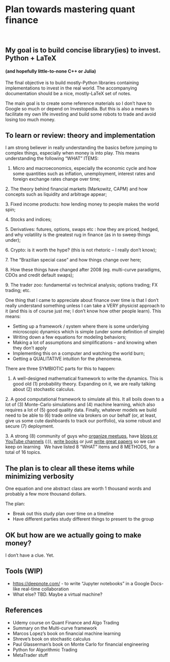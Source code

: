 # Plan towards mastering quant finance
 
 
## My goal is to build concise library(ies) to invest. Python + LaTeX 
#### (and hopefully little-to-none C++ or Julia)

The final objective is to build mostly-Python libraries containing implementations to invest in the real world. The accompanying documentation should be a nice, mostly-LaTeX set of notes.

The main goal is to create some reference materials so I don’t have to Google so much or depend on Investopedia. But this is also a means to facilitate my own life investing and build some robots to trade and avoid losing too much money.
 
## To learn or review: theory and implementation

I am strong believer in really understanding the basics before jumping to complex things, especially when money is into play. This means understanding the following “WHAT” ITEMS:

1. Micro and macroeconomics, especially the economic cycle and how some quantities such as inflation, unemployment, interest rates and foreign exchange rates change over time;

2. The theory behind financial markets (Markowitz, CAPM) and how concepts such as liquidity and arbitrage appear;

3. Fixed income products: how lending money to people makes the world spin;

4. Stocks and indices;

5. Derivatives: futures, options, swaps etc : how they are priced, hedged, and why volatility is the greatest rug in finance (as in to sweep things under);

6. Crypto: is it worth the hype? (this is not rhetoric – I really don’t know);

7. The “Brazilian special case” and how things change over here;

8. How these things have changed after 2008 (eg. multi-curve paradigms, CDOs and credit default swaps);

9. The trader zoo: fundamental vs technical analysis; options trading; FX trading; etc.

One thing that I came to appreciate about finance over time is that I don’t really understand something unless I can take a VERY physicist approach to it (and this is of course just me; I don’t know how other people learn). This means:

* Setting up a framework / system where there is some underlying microscopic dynamics which is simple (under some definition of simple)
* Writing down a few equations for modeling behaviors;
* Making a lot of assumptions and simplifications – and knowing when they don’t apply
* Implementing this on a computer and watching the world burn;
* Getting a QUALITATIVE intuition for the phenomena.


There are three SYMBIOTIC parts for this to happen:

1. A well-designed mathematical framework to write the dynamics. This is good old (1) probability theory. Expanding on it, we are really talking about (2) stochastic calculus.

2. A good computational framework to simulate all this. It all boils down to a lot of (3) Monte-Carlo simulations and (4) machine learning, which also requires a lot of (5) good quality data. Finally, whatever models we build need to be able to (6) trade online via brokers on our behalf (or, at least, give us some cute dashboards to track our portfolio), via some robust and secure (7) deployment.

3. A strong (8) community of guys who [organize meetups](https://www.linkedin.com/in/gautier-marti-344b565a/), have [blogs or YouTube channels](https://takeshimg92.github.io/posts/carr_madan.html) (:)), [write books](https://www.linkedin.com/in/dyjh/?locale=en_US) or just [write great papers](https://scholar.google.com/citations?user=abnvNIsAAAAJ&hl=en) so we can keep on learning
 
We have listed 8 “WHAT” items and 8 METHODS, for a total of 16 topics.
 
## The plan is to clear all these items while minimizing verbosity


One equation and one abstract class are worth 1 thousand words and probably a few more thousand dollars.

The plan:

* Break out this study plan over time on a timeline
* Have different parties study different things to present to the group
 
## OK but how are we actually going to make money?

I don’t have a clue. Yet.
 
## Tools (WIP)
* https://deepnote.com/ - to write “Jupyter notebooks” in a Google Docs-like real-time collaboration
* What else? TBD. Maybe a virtual machine? 

## References

* Udemy course on Quant Finance and Algo Trading
* Summary on the Multi-curve framework
* Marcos Lopez’s book on financial machine learning
* Shreve’s book on stochastic calculus
* Paul Glasserman’s book on Monte Carlo for financial engineering
* Python for Algorithmic Trading
* MetaTrader stuff
